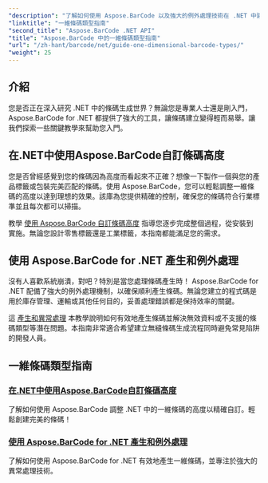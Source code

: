 ```yaml
---
"description": "了解如何使用 Aspose.BarCode 以及強大的例外處理技術在 .NET 中建立和自訂一維條碼。"
"linktitle": "一維條碼類型指南"
"second_title": "Aspose.BarCode .NET API"
"title": "Aspose.BarCode 中的一維條碼類型指南"
"url": "/zh-hant/barcode/net/guide-one-dimensional-barcode-types/"
"weight": 25
---
```


## 介紹

您是否正在深入研究 .NET 中的條碼生成世界？無論您是專業人士還是剛入門，Aspose.BarCode for .NET 都提供了強大的工具，讓條碼建立變得輕而易舉。讓我們探索一些關鍵教學來幫助您入門。

## 在.NET中使用Aspose.BarCode自訂條碼高度  

您是否曾經感覺到您的條碼因為高度而看起來不正確？想像一下製作一個與您的產品標籤或包裝完美匹配的條碼。使用 Aspose.BarCode，您可以輕鬆調整一維條碼的高度以達到理想的效果。該庫為您提供精確的控制，確保您的條碼符合行業標準並且每次都可以掃描。  

教學 [使用 Aspose.BarCode 自訂條碼高度](./customizing-barcode-height/) 指導您逐步完成整個過程，從安裝到實施。無論您設計零售標籤還是工業標籤，本指南都能滿足您的需求。  

## 使用 Aspose.BarCode for .NET 產生和例外處理  

沒有人喜歡系統崩潰，對吧？特別是當您處理條碼產生時！ Aspose.BarCode for .NET 配備了強大的例外處理機制，以確保順利產生條碼。無論您建立的程式碼是用於庫存管理、運輸或其他任何目的，妥善處理錯誤都是保持效率的關鍵。  

這 [產生和異常處理](./generation-and-exception-handling/) 本教學說明如何有效地產生條碼並解決無效資料或不支援的條碼類型等潛在問題。本指南非常適合希望建立無縫條碼生成流程同時避免常見陷阱的開發人員。  

## 一維條碼類型指南
### [在.NET中使用Aspose.BarCode自訂條碼高度](./customizing-barcode-height/)
了解如何使用 Aspose.BarCode 調整 .NET 中的一維條碼的高度以精確自訂。輕鬆創建完美的條碼！
### [使用 Aspose.BarCode for .NET 產生和例外處理](./generation-and-exception-handling/)
了解如何使用 Aspose.BarCode for .NET 有效地產生一維條碼，並專注於強大的異常處理技術。